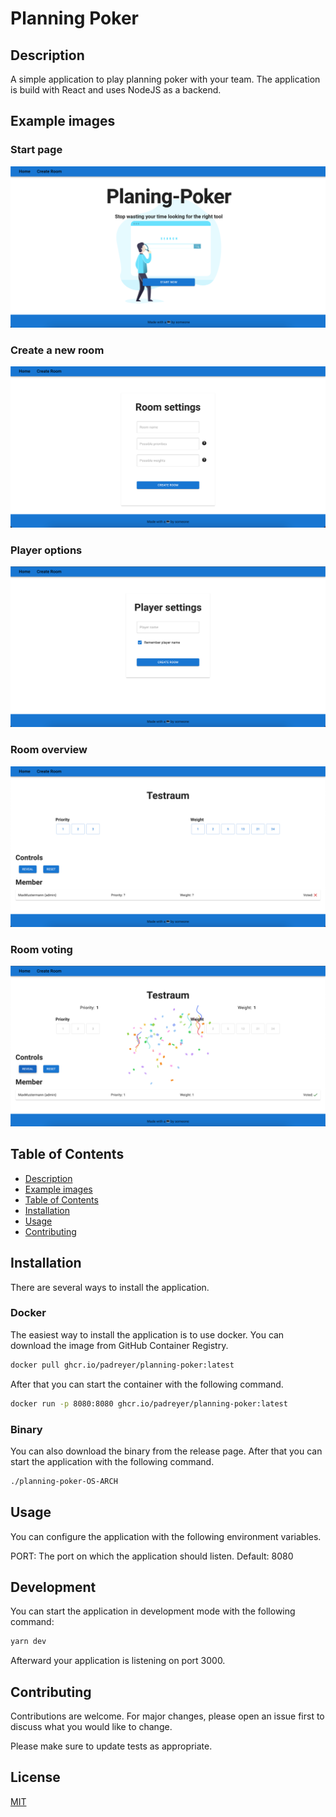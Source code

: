 # Planning Poker

## Description
A simple application to play planning poker with your team. 
The application is build with React and uses NodeJS as a backend.

## Example images
### Start page
![Homepage](./docs/start-page.png)
### Create a new room
![Create a new room](./docs/room-creation.png)
### Player options
![Player options](./docs/player-name.png)
### Room overview
![Room overview](./docs/basic-room.png)
### Room voting
![Room voting](./docs/same-vote.png)

## Table of Contents

- [Description](#description)
- [Example images](#example-images)
- [Table of Contents](#table-of-contents)
- [Installation](#installation)
- [Usage](#usage)
- [Contributing](#contributing)

## Installation
There are several ways to install the application.

### Docker
The easiest way to install the application is to use docker.
You can download the image from GitHub Container Registry.
```bash
docker pull ghcr.io/padreyer/planning-poker:latest
```
After that you can start the container with the following command.
```bash
docker run -p 8080:8080 ghcr.io/padreyer/planning-poker:latest
```

### Binary
You can also download the binary from the release page.
After that you can start the application with the following command.
```bash
./planning-poker-OS-ARCH
```

## Usage
You can configure the application with the following environment variables.

PORT: The port on which the application should listen. Default: 8080

## Development
You can start the application in development mode with the following command:
```bash
yarn dev
```
Afterward your application is listening on port 3000.


## Contributing
Contributions are welcome. For major changes, please open an issue first to discuss what you would like to change.

Please make sure to update tests as appropriate.

## License
[MIT](https://choosealicense.com/licenses/mit/)